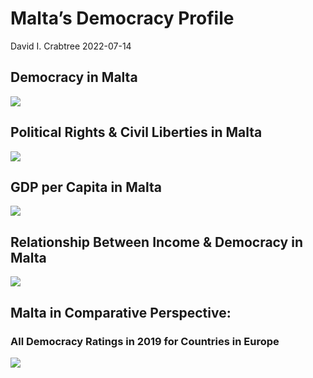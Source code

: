 Malta’s Democracy Profile
================
David I. Crabtree
2022-07-14

## Democracy in Malta

![](C:\Users\David\Desktop\PROGRA~1\FILESA~1\DEMOCR~1\reports\MALTA_~1/figure-gfm/Demscore-1.png)<!-- -->

## Political Rights & Civil Liberties in Malta

![](C:\Users\David\Desktop\PROGRA~1\FILESA~1\DEMOCR~1\reports\MALTA_~1/figure-gfm/Political%20Rights%20&%20Civil%20Libs-1.png)<!-- -->

## GDP per Capita in Malta

![](C:\Users\David\Desktop\PROGRA~1\FILESA~1\DEMOCR~1\reports\MALTA_~1/figure-gfm/GDP%20per%20Capita-1.png)<!-- -->

## Relationship Between Income & Democracy in Malta

![](C:\Users\David\Desktop\PROGRA~1\FILESA~1\DEMOCR~1\reports\MALTA_~1/figure-gfm/Income%20&%20Dem-1.png)<!-- -->

## Malta in Comparative Perspective:

### All Democracy Ratings in 2019 for Countries in Europe

![](C:\Users\David\Desktop\PROGRA~1\FILESA~1\DEMOCR~1\reports\MALTA_~1/figure-gfm/Democracy%20in%20Comparative%20Perspective-1.png)<!-- -->
